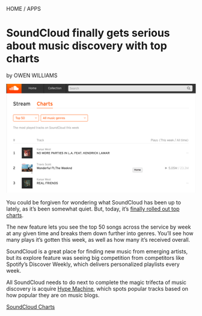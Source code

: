 HOME / APPS

# SoundCloud finally gets serious about music discovery with top charts

by OWEN WILLIAMS

![SoundCloud](SoundCloud.jpeg)

You could be forgiven for wondering what SoundCloud has been up to lately, as it’s been somewhat quiet. But, today, it’s [finally rolled out top charts](https://soundcloud.com/charts/top?genre=top&ref=producthunt).

The new feature lets you see the top 50 songs across the service by week at any given time and breaks them down further into genres. You’ll see how many plays it’s gotten this week, as well as how many it’s received overall.

SoundCloud is a great place for finding new music from emerging artists, but its explore feature was seeing big competition from competitors like Spotify’s Discover Weekly, which delivers personalized playlists every week.

All SoundCloud needs to do next to complete the magic trifecta of music discovery is acquire [Hype Machine](http://hypem.com/), which spots popular tracks based on how popular they are on music blogs.

[SoundCloud Charts](https://soundcloud.com/charts/top?genre=top&ref=producthunt)
